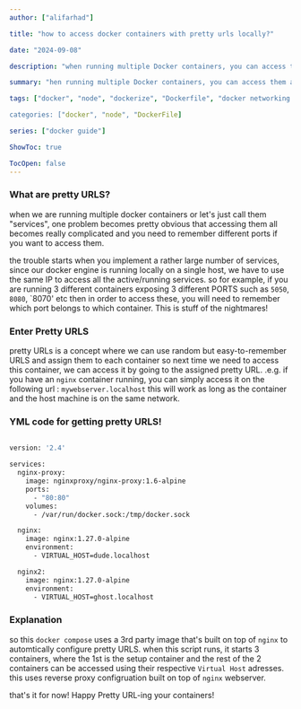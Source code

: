```yaml
---
author: ["alifarhad"]

title: "how to access docker containers with pretty urls locally?"

date: "2024-09-08"

description: "when running multiple Docker containers, you can access them all using pretty URLS"

summary: "hen running multiple Docker containers, you can access them all using pretty URLS"

tags: ["docker", "node", "dockerize", "Dockerfile", "docker networking']

categories: ["docker", "node", "DockerFile]

series: ["docker guide"]

ShowToc: true

TocOpen: false
---
```


### What are pretty URLS?

when we are running multiple docker containers or let's just call them "services", one problem becomes pretty obvious that accessing them all becomes really complicated and you need to remember different ports if you want to access them.

the trouble starts when you implement a rather large number of services, since our docker engine is running locally on a single host, we have to use the same IP to access all the active/running services. so for example, if you are running 3 different containers exposing 3 different PORTS such as `5050`, `8080`, `8070' etc then in order to access these, you will need to remember which port belongs to which container. This is stuff of the nightmares!

### Enter Pretty URLS

pretty URLs is a concept where we can use random but easy-to-remember URLS and assign them to each container so next time we need to access this container, we can access it by going to the assigned pretty URL. .e.g. if you have an `nginx` container running, you can simply access it on the following url : `mywebserver.localhost` this will work as long as the container and the host machine is on the same network.

### YML code for getting pretty URLS!

```sh

version: '2.4'

services:
  nginx-proxy:
    image: nginxproxy/nginx-proxy:1.6-alpine
    ports:
      - "80:80"
    volumes:
      - /var/run/docker.sock:/tmp/docker.sock

  nginx:
    image: nginx:1.27.0-alpine
    environment:
      - VIRTUAL_HOST=dude.localhost

  nginx2:
    image: nginx:1.27.0-alpine
    environment:
      - VIRTUAL_HOST=ghost.localhost

```

### Explanation

so this `docker compose` uses a 3rd party image that's built on top of `nginx` to automtically configure pretty URLS. when this script runs, it starts 3 containers, where the 1st is the setup container and the rest of the 2 containers can be accessed using their respective `Virtual Host` adresses. this uses reverse proxy configruation built on top of `nginx` webserver.

that's it for now! Happy Pretty URL-ing your containers!
